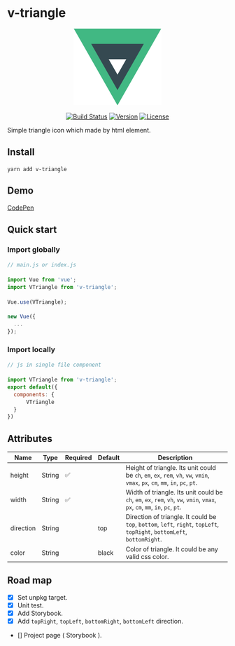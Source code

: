 # v-triangle

<p align="center">
  <a href="https://github.com/peterhpchen/v-triangle" target="_blank">
    <img width="200" src="./logo.png">
  </a>
</p>

<p align="center">
  <a href="https://travis-ci.com/peterhpchen/v-triangle"><img src="https://travis-ci.com/peterhpchen/v-triangle.svg?branch=dev" alt="Build Status"></a>
  <a href="https://www.npmjs.com/package/v-triangle"><img src="https://img.shields.io/npm/v/v-triangle.svg" alt="Version"></a>
  <a href="https://www.npmjs.com/package/v-triangle"><img src="https://img.shields.io/npm/l/v-triangle.svg" alt="License"></a>
</p>

Simple triangle icon which made by html element.

## Install

```shell
yarn add v-triangle
```

## Demo

[CodePen](https://codepen.io/peterhpchen/pen/NJMVvQ)

## Quick start

### Import globally

```js
// main.js or index.js

import Vue from 'vue';
import VTriangle from 'v-triangle';

Vue.use(VTriangle);

new Vue({
  ...
});
```

### Import locally

```js
// js in single file component

import VTriangle from 'v-triangle';
export default({
  components: {
      VTriangle
  }
})
```

## Attributes

Name|Type|Required|Default|Description
-|-|-|-|-
height|String|:white_check_mark:||Height of triangle. Its unit could be `ch`, `em`, `ex`, `rem`, `vh`, `vw`, `vmin`, `vmax`, `px`, `cm`, `mm`, `in`, `pc`, `pt`.
width|String|:white_check_mark:||Width of triangle. Its unit could be `ch`, `em`, `ex`, `rem`, `vh`, `vw`, `vmin`, `vmax`, `px`, `cm`, `mm`, `in`, `pc`, `pt`.
direction|String||top|Direction of triangle. It could be `top`, `bottom`, `left`, `right`, `topLeft`, `topRight`, `bottomLeft`, `bottomRight`.
color|String||black|Color of triangle. It could be any valid css color.

## Road map

- [x] Set unpkg target.
- [x] Unit test.
- [x] Add Storybook.
- [x] Add `topRight`, `topLeft`, `bottomRight`, `bottomLeft` direction.
- [] Project page ( Storybook ).